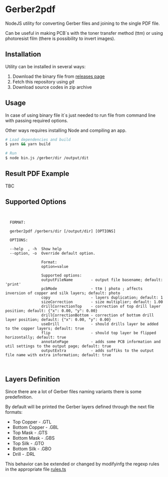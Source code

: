 # Gerber2pdf 

NodeJS utility for converting Gerber files and joining to the single PDF file.

Can be useful in making PCB`s with the toner transfer method (ttm) or using photoresist film (there is possibility to invert images). 

## Installation

Utility can be installed in several ways:

1. Download the binary file from [releases page](https://github.com/zolo2hin/gerber2pdf/releases)
2. Fetch this repository using _git_
3. Download source codes in zip archive 

## Usage

In case of using binary file it`s just needed to run file from command line with passing required options.

Other ways requires installing Node and compiling an app.

```bash
# Load dependencies and build
$ yarn && yarn build

# Run
$ node bin.js /gerber/dir /output/dit
```

## Result PDF Example

TBC


## Supported Options

```


  FORMAT:

  gerber2pdf /gerbers/dir [/output/dir] [OPTIONS]

  OPTIONS:

  --help  , -h  Show help
  --option, -o  Override default option. 
  
                Format:
                option=value
  
                Supported options:
                outputFileName        - output file basename; default: 'print'
                pcbMode               - ttm | photo ; affects inversion of copper and silk layers; default: photo 
                copy                  - layers duplication; default: 1
                sizeCorrection        - size multiplier; default: 1.00
                drillCorrectionTop    - correction of top drill layer position; default: {"x": 0.00, "y": 0.00}
                drillCorrectionBottom - correction of bottom drill layer position; default: {"x": 0.00, "y": 0.00}
                useDrill              - should drills layer be added to the copper layers; default: true
                flip                  - should top layer be flipped horizontally; default: true
                annotatePage          - adds some PCB information and util settings to the output page; default: true
                outputExtra           - adds suffiks to the output file name with extra information; default: true

  
```

## Layers Definition

Since there are a lot of Gerber files naming variants there is some predefinition.

By default will be printed the Gerber layers defined through the next file formats:
* Top Copper    - .GTL
* Bottom Copper - .GBL
* Top Mask      - .GTS
* Bottom Mask   - .GBS
* Top Silk      - .GTO
* Bottom Silk   - .GBO
* Drill         - .DRL

This behavior can be extended or changed by modifyinfg the regexp rules in the appropriate file [rules.ts](https://github.com/zolo2hin/gerber2pdf/blob/master/src/rules.ts)
